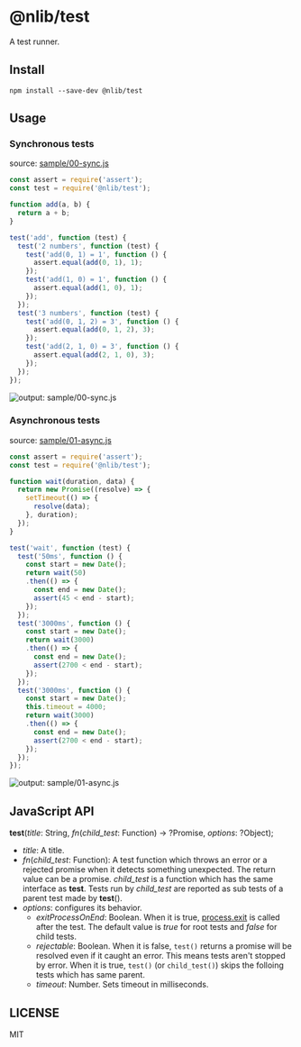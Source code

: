 # @nlib/test

A test runner.

## Install

```
npm install --save-dev @nlib/test
```

## Usage

### Synchronous tests

source: [sample/00-sync.js](https://github.com/nlibjs/test/blob/master/test/sample/00-sync.js)

```javascript
const assert = require('assert');
const test = require('@nlib/test');

function add(a, b) {
  return a + b;
}

test('add', function (test) {
  test('2 numbers', function (test) {
    test('add(0, 1) = 1', function () {
      assert.equal(add(0, 1), 1);
    });
    test('add(1, 0) = 1', function () {
      assert.equal(add(1, 0), 1);
    });
  });
  test('3 numbers', function (test) {
    test('add(0, 1, 2) = 3', function () {
      assert.equal(add(0, 1, 2), 3);
    });
    test('add(2, 1, 0) = 3', function () {
      assert.equal(add(2, 1, 0), 3);
    });
  });
});
```

![output: sample/00-sync.js](https://github.com/nlibjs/test/blob/master/test/images/00-sync.png)

### Asynchronous tests

source: [sample/01-async.js](https://github.com/nlibjs/test/blob/master/test/sample/01-async.js)

```javascript
const assert = require('assert');
const test = require('@nlib/test');

function wait(duration, data) {
  return new Promise((resolve) => {
    setTimeout(() => {
      resolve(data);
    }, duration);
  });
}

test('wait', function (test) {
  test('50ms', function () {
    const start = new Date();
    return wait(50)
    .then(() => {
      const end = new Date();
      assert(45 < end - start);
    });
  });
  test('3000ms', function () {
    const start = new Date();
    return wait(3000)
    .then(() => {
      const end = new Date();
      assert(2700 < end - start);
    });
  });
  test('3000ms', function () {
    const start = new Date();
    this.timeout = 4000;
    return wait(3000)
    .then(() => {
      const end = new Date();
      assert(2700 < end - start);
    });
  });
});
```

![output: sample/01-async.js](https://github.com/nlibjs/test/blob/master/test/images/01-async.png)

## JavaScript API

**test**(*title*: String, *fn*(*child_test*: Function) → ?Promise, *options*: ?Object);

- *title*: A title.
- *fn*(*child_test*: Function):
A test function which throws an error or a rejected promise when it detects something unexpected.
The return value can be a promise.
*child_test* is a function which has the same interface as **test**.
Tests run by *child_test* are reported as sub tests of a parent test made by **test**().
- *options*: configures its behavior.
  - *exitProcessOnEnd*: Boolean.
  When it is true, [process.exit](https://nodejs.org/api/process.html#process_process_exit_code) is called after the test.
  The default value is *true* for root tests and *false* for child tests.
  - *rejectable*: Boolean.
  When it is false, `test()` returns a promise will be resolved even if it caught an error.
  This means tests aren't stopped by error.
  When it is true, `test()` (or `child_test()`) skips the folloing tests which has same parent.
  - *timeout*: Number. Sets timeout in milliseconds.

## LICENSE

MIT
